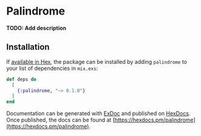 # Palindrome

**TODO: Add description**

## Installation

If [available in Hex](https://hex.pm/docs/publish), the package can be installed
by adding `palindrome` to your list of dependencies in `mix.exs`:

```elixir
def deps do
  [
    {:palindrome, "~> 0.1.0"}
  ]
end
```

Documentation can be generated with [ExDoc](https://github.com/elixir-lang/ex_doc)
and published on [HexDocs](https://hexdocs.pm). Once published, the docs can
be found at [https://hexdocs.pm/palindrome](https://hexdocs.pm/palindrome).

